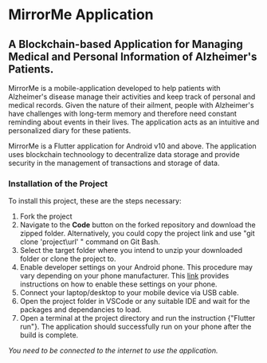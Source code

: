 # MirrorMe Application

## A Blockchain-based Application for Managing Medical and Personal Information of Alzheimer's Patients.

MirrorMe is a mobile-application developed to help patients with Alzheimer's disease manage their activities and keep track of personal and medical records. Given the nature of their ailment, people with Alzheimer's have challenges with long-term memory and therefore need constant reminding about events in their lives. The application acts as an intuitive and personalized diary for these patients.

MirrorMe is a Flutter application for Android v10 and above. The application uses blockchain technoology to decentralize data storage and provide security in the management of transactions and storage of data.


### Installation of the Project

To install this project, these are the steps necessary:
1. Fork the project
2. Navigate to the **Code** button on the forked repository and download the zipped folder. Alternatively, you could copy the project link and use "git clone 'project\url' " command on Git Bash. 
3. Select the target folder where you intend to unzip your downloaded folder or clone the project to.
4. Enable developer settings on your Android phone. This procedure may vary depending on your phone manufacturer. This [link](https://developer.android.com/studio/debug/dev-options) provides instructions on how to enable these settings on your phone.
5. Connect your laptop/desktop to your mobile device via USB cable.
6. Open the project folder in VSCode or any suitable IDE and wait for the packages and dependancies to load.
7. Open a terminal at the project directory and run the instruction {"Flutter run"}. The application should successfully run on your phone after the build is complete.

*You need to be connected to the internet to use the application.*
